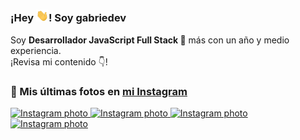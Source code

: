 <h3>¡Hey <img src="https://raw.githubusercontent.com/ABSphreak/ABSphreak/master/gifs/Hi.gif" width="20px" decondig="async">! Soy gabriedev</h3>

<p>Soy <strong>Desarrollador JavaScript Full Stack 🚀</strong> más con un año y medio experiencia.<br />¡Revisa mi contenido 👇!</p>

### 📸 Mis últimas fotos en [mi Instagram](https://instagram.com/gabrie.dev)


<a href='https://instagram.com/p/CtruQitPJU1' target='_blank'>
  <img width='20%' src='https://instagram.fgla2-1.fna.fbcdn.net/v/t51.2885-15/354557634_595647665883083_2498794285121939883_n.jpg?stp=dst-jpg_e15_fr_s1080x1080&_nc_ht=instagram.fgla2-1.fna.fbcdn.net&_nc_cat=111&_nc_ohc=ZWM2N4GTyPgAX_rHwqR&edm=APU89FABAAAA&ccb=7-5&oh=00_AfBNiAlxpD22N5loHJ3IYxJMuxhvT5-ATIApO0c1YpFx5w&oe=64B2D3A3&_nc_sid=bc0c2c' alt='Instagram photo' />
</a>
<a href='https://instagram.com/p/CtrtZEhvfjK' target='_blank'>
  <img width='20%' src='https://instagram.fgla2-1.fna.fbcdn.net/v/t51.2885-15/354566352_1280061536273536_3184760590463359796_n.jpg?stp=dst-jpg_e15&_nc_ht=instagram.fgla2-1.fna.fbcdn.net&_nc_cat=104&_nc_ohc=3_v7Wt1WE1kAX-FQr79&edm=APU89FABAAAA&ccb=7-5&oh=00_AfDlBcWhXBZeAaDXqquNl8Zz3bs-b30P6FLCnGy2IByeoA&oe=64B2389C&_nc_sid=bc0c2c' alt='Instagram photo' />
</a>
<a href='https://instagram.com/p/CtDUXiGIwfW' target='_blank'>
  <img width='20%' src='https://instagram.fgla2-1.fna.fbcdn.net/v/t51.2885-15/350888316_2281662725376540_4082540287140756007_n.jpg?stp=dst-jpg_e15&_nc_ht=instagram.fgla2-1.fna.fbcdn.net&_nc_cat=100&_nc_ohc=cA5jybRCOSwAX-xfWUJ&edm=APU89FABAAAA&ccb=7-5&oh=00_AfC_3McVeQdamK829il-YPtoWdtJKP-iaI-04JZO2mLb6g&oe=64B2F8D8&_nc_sid=bc0c2c' alt='Instagram photo' />
</a>
<a href='https://instagram.com/p/CoTfm_INWyt' target='_blank'>
  <img width='20%' src='https://instagram.fgla2-1.fna.fbcdn.net/v/t51.2885-15/321050480_935030397667260_4356312353538439528_n.jpg?stp=dst-jpg_e15&_nc_ht=instagram.fgla2-1.fna.fbcdn.net&_nc_cat=100&_nc_ohc=-nyURvdC9N8AX9rCHm9&edm=APU89FABAAAA&ccb=7-5&oh=00_AfCd7bw_6kB5DKKTBi-CPGpUrNJTQujVDioWaUjyaw9TUg&oe=64B2BB17&_nc_sid=bc0c2c' alt='Instagram photo' />
</a>
